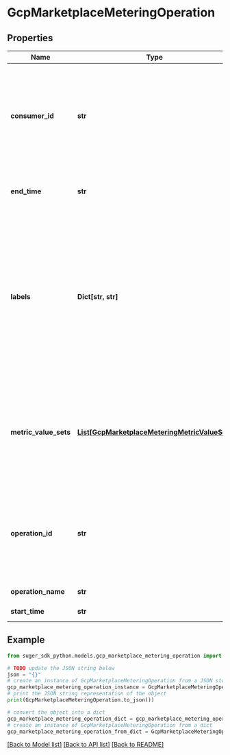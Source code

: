 # GcpMarketplaceMeteringOperation


## Properties

Name | Type | Description | Notes
------------ | ------------- | ------------- | -------------
**consumer_id** | **str** | ConsumerId: Identity of the consumer who is using the service. This field should be filled in for the operations initiated by a consumer, but not for service-initiated operations that are not related to a specific consumer. - This can be in one of the following formats: - project:PROJECT_ID, - project&#x60;_&#x60;number:PROJECT_NUMBER, - projects/PROJECT_ID or PROJECT_NUMBER, - folders/FOLDER_NUMBER, - organizations/ORGANIZATION_NUMBER, - api&#x60;_&#x60;key:API_KEY. | [optional] 
**end_time** | **str** | EndTime: End time of the operation. Required when the operation is used in ServiceController.Report, but optional when the operation is used in ServiceController.Check. | [optional] 
**labels** | **Dict[str, str]** | Labels: Labels describing the operation. Only the following labels are allowed: - Labels describing monitored resources as defined in the service configuration. - Default labels of metric values. When specified, labels defined in the metric value override these default. - The following labels defined by Google Cloud Platform: - &#x60;cloud.googleapis.com/location&#x60; describing the location where the operation happened, - &#x60;servicecontrol.googleapis.com/user_agent&#x60; describing the user agent of the API request, - &#x60;servicecontrol.googleapis.com/service_agent&#x60; describing the service used to handle the API request (e.g. ESP), - &#x60;servicecontrol.googleapis.com/platform&#x60; describing the platform where the API is served, such as App Engine, Compute Engine, or Kubernetes Engine. | [optional] 
**metric_value_sets** | [**List[GcpMarketplaceMeteringMetricValueSet]**](GcpMarketplaceMeteringMetricValueSet.md) | MetricValueSets: Represents information about this operation. Each MetricValueSet corresponds to a metric defined in the service configuration. The data type used in the MetricValueSet must agree with the data type specified in the metric definition. Within a single operation, it is not allowed to have more than one MetricValue instances that have the same metric names and identical label value combinations. If a request has such duplicated MetricValue instances, the entire request is rejected with an invalid argument error. | [optional] 
**operation_id** | **str** | OperationId: Identity of the operation. This must be unique within the scope of the service that generated the operation. If the service calls Check() and Report() on the same operation, the two calls should carry the same id. UUID version 4 is recommended, though not required. In scenarios where an operation is computed from existing information and an idempotent id is desirable for deduplication purpose, UUID version 5 is recommended. See RFC 4122 for details. | [optional] 
**operation_name** | **str** | OperationName: Fully qualified name of the operation. Reserved for future use. | [optional] 
**start_time** | **str** | StartTime: Required. Start time of the operation. | [optional] 

## Example

```python
from suger_sdk_python.models.gcp_marketplace_metering_operation import GcpMarketplaceMeteringOperation

# TODO update the JSON string below
json = "{}"
# create an instance of GcpMarketplaceMeteringOperation from a JSON string
gcp_marketplace_metering_operation_instance = GcpMarketplaceMeteringOperation.from_json(json)
# print the JSON string representation of the object
print(GcpMarketplaceMeteringOperation.to_json())

# convert the object into a dict
gcp_marketplace_metering_operation_dict = gcp_marketplace_metering_operation_instance.to_dict()
# create an instance of GcpMarketplaceMeteringOperation from a dict
gcp_marketplace_metering_operation_from_dict = GcpMarketplaceMeteringOperation.from_dict(gcp_marketplace_metering_operation_dict)
```
[[Back to Model list]](../README.md#documentation-for-models) [[Back to API list]](../README.md#documentation-for-api-endpoints) [[Back to README]](../README.md)


